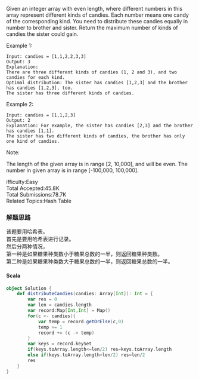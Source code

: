 Given an integer array with even length, where different numbers in this array represent different kinds of candies. Each number means one candy of the corresponding kind. You need to distribute these candies equally in number to brother and sister. Return the maximum number of kinds of candies the sister could gain.  

Example 1:
```
Input: candies = [1,1,2,2,3,3]
Output: 3
Explanation:
There are three different kinds of candies (1, 2 and 3), and two candies for each kind.
Optimal distribution: The sister has candies [1,2,3] and the brother has candies [1,2,3], too. 
The sister has three different kinds of candies. 
```
Example 2:
```
Input: candies = [1,1,2,3]
Output: 2
Explanation: For example, the sister has candies [2,3] and the brother has candies [1,1]. 
The sister has two different kinds of candies, the brother has only one kind of candies. 
```
Note:

The length of the given array is in range [2, 10,000], and will be even.
The number in given array is in range [-100,000, 100,000].


ifficulty:Easy  
Total Accepted:45.8K  
Total Submissions:78.7K  
Related Topics:Hash Table

### 解题思路
该题要用哈希表。  
首先是要用哈希表进行记录。  
然后分两种情况，  
第一种是如果糖果种类数小于糖果总数的一半，则返回糖果种类数。  
第二种是如果糖果种类数大于糖果总数的一半，则返回糖果总数的一半。
#### Scala
```scala
object Solution {
    def distributeCandies(candies: Array[Int]): Int = {
        var res = 0
        var len = candies.length
        var record:Map[Int,Int] = Map()
        for(c <- candies){
            var temp = record.getOrElse(c,0)
            temp += 1
            record += (c -> temp)
        }
        var keys = record.keySet
        if(keys.toArray.length<=len/2) res=keys.toArray.length
        else if(keys.toArray.length>len/2) res=len/2
        res
    }
}
```